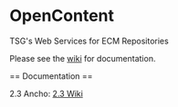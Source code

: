 OpenContent
===========

TSG's Web Services for ECM Repositories

Please see the <a href='https://github.com/tsgrp/OpenContent/wiki'>wiki</a> for documentation.

== Documentation ==

2.3 Ancho: <a href='https://github.com/tsgrp/OpenContent/wiki/Home/c5476598cd2838bcb0ed5e98fd6ed4157ff2d650'>2.3 Wiki</a>
